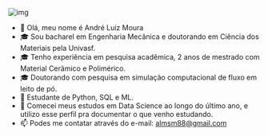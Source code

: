 ![img](https://imgur.com/pByEig5.png)
- 👋 Olá, meu nome é André Luiz Moura
- 🎓 Sou bacharel em Engenharia Mecânica e doutorando em Ciência dos Materiais pela Univasf.
- 🎓 Tenho experiência em pesquisa acadêmica, 2 anos de mestrado com Material Cerâmico e Polimérico.
- 🎓 Doutorando com pesquisa em simulação computacional de fluxo em leito de pó.
- 🌱 Estudante de Python, SQL e ML.
- 🌱 Comecei meus estudos em Data Science ao longo do último ano, e utilizo esse perfil pra documentar o que venho estudando.
- 📫 Podes me contatar através do e-mail: almsm88@gmail.com
